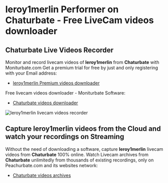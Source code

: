 # leroy1merlin Performer on Chaturbate - Free LiveCam videos downloader

## Chaturbate Live Videos Recorder

Monitor and record livecam videos of **leroy1merlin** from **Chaturbate** with Moniturbate.com
Get a premium trial for free by just and only registering with your Email address:
* [leroy1merlin Premium videos downloader](https://moniturbate.com/request-demo-licence-key.html)

Free livecam videos downloader - Moniturbate Software:
* [Chaturbate videos downloader](https://moniturbate.com/moniturbate-download-software.html)

![leroy1merlin livecam videos recorder](https://peachurnet.com/templates/moniturbate-software.png)


## Capture leroy1merlin videos from the Cloud and watch your recordings on Streaming

Without the need of downloading a software, capture **leroy1merlin** livecam videos from **Chaturbate** 100% online.
Watch Livecam archives from **Chaturbate** unlimitedly from thousands of existing recordings, only on Peachurbate.com and its websites network:
* [Chaturbate videos archives](https://peachurnet.com/)